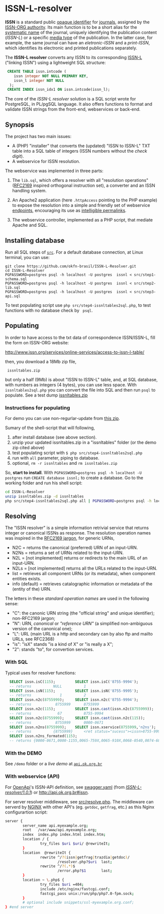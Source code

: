 ISSN-L-resolver
===============

**ISSN** is a standard public [opaque identifier](https://en.wikipedia.org/wiki/Unique_identifier) for [journals](https://en.wikipedia.org/wiki/Periodical_publication), assigned by the [ISSN-ORG authority](http://www.issn.org). Its main function is to be a short alias for the [systematic name](https://en.wikipedia.org/wiki/Systematic_name) of the journal, uniquely identifying the publication content (*ISSN-L*) or a specific [media type](https://en.wikipedia.org/wiki/Media_(communication)) of the publication. In the latter case, for example, the same journal can have an *eletronic-ISSN* and a *print-ISSN*, which identifies its electronic and printed publications separately.

The **ISSN-L resolver** converts any ISSN to its corresponding [ISSN-L](https://en.wikipedia.org/wiki/ISSN#Linking_ISSN) ("linking ISSN") using a lightweight SQL structure:

  ````sql
   CREATE TABLE issn.intcode (
      issn integer NOT NULL PRIMARY KEY,
      issn_l integer NOT NULL
    );
   CREATE INDEX issn_idx1 ON issn.intcode(issn_l);     
  ````

The core of the *ISSN-L resolver* solution is a SQL script wrote for PostgreSQL, in PL/pgSQL language. It also offers functions to format and validate ISSN strings from the front-end, webservices or back-end.

## Synopsis ##
The project has two main issues:

  * A (PHP) "installer" that converts the (updated) "ISSN to ISSN-L" TXT table into a SQL table of integers (ISSN numbers without the *check digit*).
  * A webservice for ISSN resolution.

The webservice was implemented in three parts:

 1. The `lib.sql`, which offers a resolver with all "resolution operations" ([RFC2169](http://tools.ietf.org/html/rfc2169) inspired orthogonal instruction set), a converter and an ISSN handling system.

 2. An Apache2 application (here `.httpAccess` pointing to the PHP example) to expose the resolution into a simple and friendly set of webservice [endpoints](http://www.ibm.com/developerworks/webservices/library/ws-restwsdl/), encouraging its use as [intelligible permalinks](https://en.wikipedia.org/wiki/Permalink).

 3. The webservice controller, implemented as a PHP script, that mediate Apache and SQL.

## Installing database ##

Run all SQL steps of [`src`](src). For a default database connection, at Linux terminal, you can use:

```
git clone https://github.com/okfn-brasil/ISSN-L-Resolver.git
cd ISSN-L-Resolver
PGPASSWORD=postgres psql -h localhost -U postgres  issnl < src/step1-schema.sql
PGPASSWORD=postgres psql -h localhost -U postgres  issnl < src/step2-lib.sql
PGPASSWORD=postgres psql -h localhost -U postgres  issnl < src/step3-api.sql
```
To test populating script use `php src/step4-issnltables2sql.php`, to test functions with no database check by ` psql`.

## Populating ##

In order to have access to the txt data of correspondence ISSN/ISSN-L,  fill the form on ISSN-ORG website:

 http://www.issn.org/services/online-services/access-to-issn-l-table/

then, you download a 18Mb zip file,

     issnltables.zip

but only a half (9Mb) is about "ISSN to ISSN-L" table, and, at SQL database, with numbers as integers (4 bytes), you can use less space.
With `issnltables2sql.php` you can convert the file into SQL and then run `psql` to populate. See a test dump  [issnltables.zip](https://github.com/okfn-brasil/videos/raw/master/evento/issnltables.zip)

### Instructions for populating ###

For demo you can use non-regurlar-update from [this zip](https://github.com/okfn-brasil/videos/raw/master/projeto/ISSN-L-Resolver/ISSN-to-ISSN-L.txt.zip).

Sumary of the shell-script that will following,

 1. after install database (see above section).
 2. unzip your updated issnltables.zip in a "issnltables"  folder (or the demo zip cited above)
 3. test populating script with `$ php src/step4-issnltables2sql.php`
 4. run with `all` parameter,  piping to database.
 5. optional, `rm -r issnltables` and `rm issnltables.zip`

So, **start to install**. With `PGPASSWORD=postgres psql -h localhost -U postgres` run `CREATE database issnl;` to create a database. Go to the working folder and run his shell script:

```sh
cd ISSN-L-Resolver
unzip issnltables.zip -d issnltables
php src/step4-issnltables2sql.php all | PGPASSWORD=postgres psql -h localhost -U postgres  issnl
```

## Resolving ##
The "ISSN resolver" is a simple information retrivial service that returns integer or canonical ISSNs as response.
The resolution operation names was inspired in the [RFC2169 jargon](http://tools.ietf.org/html/rfc2169), for generic URNs,

* N2C  = returns the canonical (preferred) URN of an input-URN.
* N2Ns = returns a set of URNs related to the input-URN.
* N2L  = [not implemented] returns or redirects to the main URL of an input-URN.
* N2Ls = [not implemented] returns all the URLs related to the input-URN.
* list = retrieves all component URNs (or its metadata), when component entities exists.
* info (default) = retrieves catalographic information or metadata of the (entity of the) URN.

The letters in these *standard operation names* are used in the following sense:

 * "C": the canonic URN string (the "official string" and unique identifier); non-RFC2169 jargon;
 * "N": URN, *canonical* or *"reference URN"* (a simplified non-ambiguous version of the canonical one);
 * "L": URL (main URL is a http and secondary can by also ftp and mailto URLs, see RFC2368)
 * "is": "isX" stands "is a kind of X" or "is really a X";
 * "2": stands "to", for convertion services.

### With SQL ###

Typical uses for resolver functions:

```sql
  SELECT issn.isC(115);         SELECT issn.isC('8755-9994');
  -- returns          NULL          1
  SELECT issn.isN(115);         SELECT issn.isN('8755-9995');
  -- returns             1          2
  SELECT issn.n2c(8755999);     SELECT issn.n2c('8755-9994');
  -- returns           8755999      8755999
  SELECT issn.n2c(115);         SELECT issn.cast(issn.n2c(8755999));
  -- returns            67          8755-9994
  SELECT issn.n2c(8755999);     SELECT issn.cast(issn.n2c(115));
  -- returns           8755999      0000-0671
  SELECT issn.n2ns(8755999);    SELECT issn.xservice(8755999,'n2ns');
  -- returns          {8755999}     <ret status="sucess"><issn>8755-9994</issn></ret>
  SELECT issn.n2ns_formated(115);
  -- returns {0000-0671,0000-1155,0065-759X,0065-910X,0068-0540,0074-6827,1067-8166}
```
### With the DEMO ###
See  `/demo` folder or a *live demo* at  [`api.ok.org.br`](http://api.ok.org.br) <!--or [`cta.if.ufrgs.br/ISSN-L`](http://cta.if.ufrgs.br/ISSN-L/index.php).-->

### With webservice (API) ###


For [OpenApi](http://openapis.org)'s ISSN-API definition, see [swagger.yaml](swagger.yaml) (from [*ISSN-L-resolver/1.0.1*](https://app.swaggerhub.com/apis/ppKrauss/ISSN-L-resolver/1.0.1)) or http://api.ok.org.br#issn.

For server resolver middleware, see [src/resolve.php](src/resolve.php). The middleware can serverd by [NGINX](NGINX.org) with other API's (eg. `getdoc`, `getfrag`, etc.) as this Nginx configurartion script:

```sh
server {
        server_name api.myexample.org;
        root   /var/www/api.myexample.org;
        index  index.php index.html index.htm;
        location / {
                try_files $uri $uri/ @rewriteIt;
        }
        location  @rewriteIt {
                rewrite ^/?(issn|getfrag|trazdia|getdoc)/
                        /resolver.php?$uri  last;
                rewrite ^/?(.*)$
                        /error.php?$1       last;
        }
        location ~ \.php$ {
                try_files $uri =404;
                include /etc/nginx/fastcgi.conf;
                fastcgi_pass unix:/run/php/php7.0-fpm.sock;
        }
        # optional include snippets/ssl-myexample.org.conf;
} #end server
```

